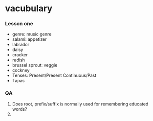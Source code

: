 # vacubulary
### Lesson one
* genre: music genre
* salami: appetizer 
* labrador
* daisy
* cracker
* radish
* brussel sprout: veggie
* cockney
* Tenses: Present/Present Continuous/Past
* Tapas

### QA
1. Does root, prefix/suffix is normally used for remembering educated words?
2. 
